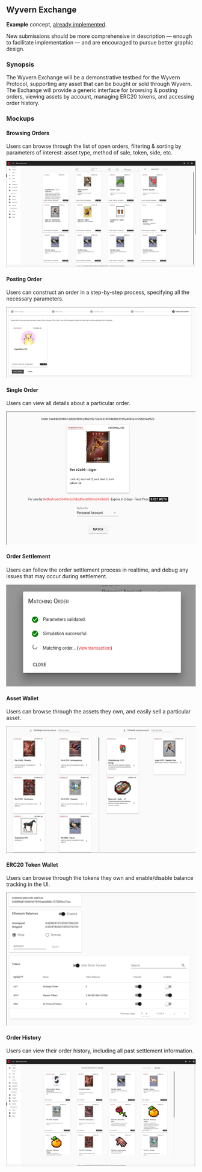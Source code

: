 ## Wyvern Exchange

**Example** concept, [already implemented](https://github.com/ProjectWyvern/exchange.projectwyvern.com).

New submissions should be more comprehensive in description — enough to facilitate implementation — and are encouraged to pursue better graphic design.

### Synopsis

The Wyvern Exchange will be a demonstrative testbed for the Wyvern Protocol, supporting any asset that can be bought or sold through Wyvern. The Exchange will provide a generic interface for browsing & posting orders, viewing assets by account, managing ERC20 tokens, and accessing order history.

### Mockups

#### Browsing Orders

Users can browse through the list of open orders, filtering & sorting by parameters of interest: asset type, method of sale, token, side, etc.

![Browse Orders](browse.png "Browse Orders")

#### Posting Order

Users can construct an order in a step-by-step process, specifying all the necessary parameters.

![Post](post.png "Post")

#### Single Order

Users can view all details about a particular order.

![Order](order.png "Order")

#### Order Settlement

Users can follow the order settlement process in realtime, and debug any issues that may occur during settlement.

![Settlement](settlement.png "Settlement")

#### Asset Wallet

Users can browse through the assets they own, and easily sell a particular asset.

![Assets](assets.png "Assets")

#### ERC20 Token Wallet

Users can browse through the tokens they own and enable/disable balance tracking in the UI.

![Tokens](tokens.png "Tokens")

#### Order History

Users can view their order history, including all past settlement information.

![Order History](history.png "Order History")

